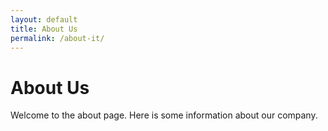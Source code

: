 ```yaml
---
layout: default
title: About Us
permalink: /about-it/
---
```


# About Us

Welcome to the about page. Here is some information about our company.
